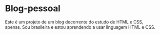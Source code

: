 # Blog-pessoal
Este é um projeto de um blog decorrente do estudo de HTML e CSS, apenas.
Sou brasileira e estou aprendendo a usar linguagem HTML e CSS.
